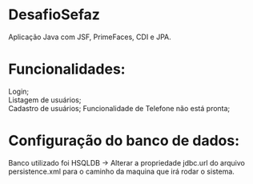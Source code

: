 # DesafioSefaz
Aplicação Java com JSF, PrimeFaces, CDI e JPA.

# Funcionalidades:  
Login;  
Listagem de usuários;  
Cadastro de usuários;
Funcionalidade de Telefone não está pronta;

# Configuração do banco de dados:
Banco utilizado foi HSQLDB
-> Alterar a propriedade jdbc.url do arquivo persistence.xml para o caminho da maquina que irá rodar o sistema.
